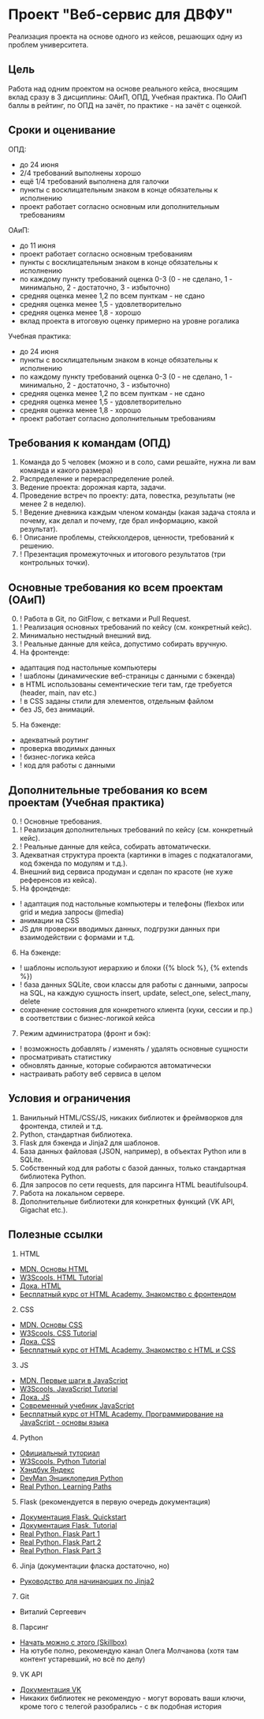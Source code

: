 # Проект "Веб-сервис для ДВФУ"

Реализация проекта на основе одного из кейсов, решающих одну из проблем университета.

## Цель
Работа над одним проектом на основе реального кейса, вносящим вклад сразу в 3 дисциплины: ОАиП, ОПД, Учебная практика.
По ОАиП баллы в рейтинг, по ОПД на зачёт, по практике - на зачёт с оценкой.

## Сроки и оценивание

ОПД:
- до 24 июня
- 2/4 требований выполнены хорошо
- ещё 1/4 требований выполнена для галочки
- пункты с восклицательным знаком в конце обязательны к исполнению
- проект работает согласно основным или дополнительным требованиям  

ОАиП:
- до 11 июня
- проект работает согласно основным требованиям
- пункты с восклицательным знаком в конце обязательны к исполнению
- по каждому пункту требований оценка 0-3 (0 - не сделано, 1 - минимально, 2 - достаточно, 3 - избыточно)
- средняя оценка менее 1,2 по всем пунткам - не сдано
- средняя оценка менее 1,5 - удовлетворительно
- средняя оценка менее 1,8 - хорошо
- вклад проекта в итоговую оценку примерно на уровне рогалика

Учебная практика:
- до 24 июня
- пункты с восклицательным знаком в конце обязательны к исполнению
- по каждому пункту требований оценка 0-3 (0 - не сделано, 1 - минимально, 2 - достаточно, 3 - избыточно)
- средняя оценка менее 1,2 по всем пунткам - не сдано
- средняя оценка менее 1,5 - удовлетворительно
- средняя оценка менее 1,8 - хорошо
- проект работает согласно дополнительным требованиям

## Требования к командам (ОПД)

1. Команда до 5 человек (можно и в соло, сами решайте, нужна ли вам команда и какого размера)
2. Распределение и перераспределение ролей.
3. Ведение проекта: дорожная карта, задачи.
4. Проведение встреч по проекту: дата, повестка, результаты (не менее 2 в неделю).
5. ! Ведение дневника каждым членом команды (какая задача стояла и почему, как делал и почему, где брал информацию, какой результат).
6. ! Описание проблемы, стейкхолдеров, ценности, требований к решению.
7. ! Презентация промежуточных и итогового результатов (три контрольных точки).

## Основные требования ко всем проектам (ОАиП)
0. ! Работа в Git, по GitFlow, с ветками и Pull Request.
1. ! Реализация основных требований по кейсу (см. конкретный кейс).
2. Минимально нестыдный внешний вид.
3. ! Реальные данные для кейса, допустимо собирать вручную.
4. На фронтенде:
- адаптация под настольные компьютеры
- ! шаблоны (динамические веб-страницы с данными с бэкенда)
- в HTML использованы сементические теги там, где требуется (header, main, nav etc.)
- ! в CSS заданы стили для элементов, отдельным файлом
- без JS, без анимаций.
5. На бэкенде:
- адекватный роутинг
- проверка вводимых данных
- ! бизнес-логика кейса
- ! код для работы с данными

## Дополнительные требования ко всем проектам (Учебная практика)
0. ! Основные требования.
1. ! Реализация дополнительных требований по кейсу (см. конкретный кейс).
2. ! Реальные данные для кейса, собирать автоматически.
3. Адекватная структура проекта (картинки в images с подкаталогами, код бэкенда по модулям и т.д.).
4. Внешний вид сервиса продуман и сделан по красоте (не хуже референсов из кейса).
5. На фронденде:
- ! адаптация под настольные компьютеры и телефоны (flexbox или grid и медиа запросы @media)
- анимации на CSS
- JS для проверки вводимых данных, подгрузки данных при взаимодействии с формами и т.д.
6. На бэкенде:
- ! шаблоны используют иерархию и блоки ({% block %}, {% extends %})
- ! база данных SQLite, свои классы для работы с данными, запросы на SQL, на каждую сущность insert, update, select_one, select_many, delete
- сохранение состояния для конкретного клиента (куки, сессии и пр.) в соответствии с бизнес-логикой кейса
7. Режим администратора (фронт и бэк): 
- ! возможность добавлять / изменять / удалять основные сущности
- просматривать статистику
- обновлять данные, которые собираются автоматически
- настраивать работу веб сервиса в целом

## Условия и ограничения
1. Ванильный HTML/CSS/JS, никаких библиотек и фреймворков для фронтенда, стилей и т.д.
2. Python, стандартная библиотека.
3. Flask для бэкенда и Jinja2 для шаблонов.
4. База данных файловая (JSON, например), в объектах Python или в SQLite.
5. Собственный код для работы с базой данных, только стандартная библиотека Python.
6. Для запросов по сети requests, для парсинга HTML beautifulsoup4.
7. Работа на локальном сервере.
8. Дополнительные библиотеки для конкретных функций (VK API, Gigachat etc.).

## Полезные ссылки
1. HTML
- [MDN. Основы HTML](https://developer.mozilla.org/ru/docs/Learn_web_development/Getting_started/Your_first_website/Creating_the_content)
- [W3Scools. HTML Tutorial](https://www.w3schools.com/Html/)
- [Дока. HTML](https://doka.guide/html/)
- [Бесплатный курс от HTML Academy. Знакомство с фронтендом](https://htmlacademy.ru/courses/297/run/1)
2. CSS
- [MDN. Основы CSS](https://developer.mozilla.org/ru/docs/Learn_web_development/Getting_started/Your_first_website/Styling_the_content)
- [W3Scools. CSS Tutorial](https://www.w3schools.com/css/)
- [Дока. CSS](https://doka.guide/css/)
- [Бесплатный курс от HTML Academy. Знакомство с HTML и CSS](https://htmlacademy.ru/courses/299/run/1)
3. JS
- [MDN. Первые шаги в JavaScript](https://developer.mozilla.org/ru/docs/conflicting/Learn_web_development/Core/Scripting)
- [W3Scools. JavaScript Tutorial](https://www.w3schools.com/js/)
- [Дока. JS](https://doka.guide/js/)
- [Современный учебник JavaScript](https://learn.javascript.ru/)
- [Бесплатный курс от HTML Academy. Программирование на JavaScript - основы языка](https://htmlacademy.ru/courses/207/run/1)
4. Python
- [Официальный туториал](https://docs.python.org/3/tutorial/index.html)
- [W3Scools. Python Tutorial](https://www.w3schools.com/python/)
- [Хэндбук Яндекс](https://education.yandex.ru/handbook/python)
- [DevMan Энциклопедия Python](https://dvmn.org/encyclopedia/)
- [Real Python. Learning Paths](https://realpython.com/learning-paths/)
5. Flask (рекомендуется в первую очередь документация)
- [Документация Flask. Quickstart](https://flask.palletsprojects.com/en/stable/quickstart/)
- [Документация Flask. Tutorial](https://flask.palletsprojects.com/en/stable/tutorial/)
- [Real Python. Flask Part 1](https://realpython.com/python-web-applications-with-flask-part-i/)
- [Real Python. Flask Part 2](https://realpython.com/python-web-applications-with-flask-part-ii/)
- [Real Python. Flask Part 3](https://realpython.com/python-web-applications-with-flask-part-iii/)
6. Jinja (документации фласка достаточно, но)
- [Руководство для начинающих по Jinja2](https://proglib.io/p/rukovodstvo-dlya-nachinayushchih-po-shablonam-jinja-v-flask-2022-09-05)
7. Git
- Виталий Сергеевич
8. Парсинг
- [Начать можно с этого (Skillbox)](https://skillbox.ru/media/code/parsing-sayta-vmeste-s-python-i-bibliotekoy-beautiful-soup-prostaya-instruktsiya-v-tri-shaga/)
- На ютубе полно, рекомендую канал Олега Молчанова (хотя там контент устаревший, но всё по делу)
9. VK API
- [Документация VK](https://dev.vk.com/ru/api/overview)
- Никаких библиотек не рекомендую - могут воровать ваши ключи, кроме того с телегой разобрались - с вк подобная история


